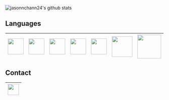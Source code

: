 ![jasonnchann24's github stats](https://github-readme-stats.vercel.app/api?username=jasonnchann24&count_private=true&show_icons=true&theme=shades-of-purple&hide=stars,contribs)

## Languages
| [<img src="https://miro.medium.com/max/1204/0*bqWETSP5PP3LS3Tg." width="50">](https://en.wikipedia.org/wiki/Indonesian_language)    |  [<img src="https://upload.wikimedia.org/wikipedia/en/a/a4/Flag_of_the_United_States.svg" width="50">](https://en.wikipedia.org/wiki/English_language)  |   [<img src="https://upload.wikimedia.org/wikipedia/commons/thumb/9/99/Unofficial_JavaScript_logo_2.svg/768px-Unofficial_JavaScript_logo_2.svg.png" width="50">](https://en.wikipedia.org/wiki/JavaScript) |   [<img src="https://blog.golang.org/go-brand/Go-Logo/PNG/Go-Logo_Blue.png" width="50">](https://golang.org) | [<img src="https://upload.wikimedia.org/wikipedia/commons/thumb/c/c3/Python-logo-notext.svg/600px-Python-logo-notext.svg.png" width="50">](https://www.python.org/)   | [<img src="https://www.php.net//images/logos/new-php-logo.svg" width="65">](https://www.php.net/) | [<img src="https://c.mql5.com/i/community/logo_mql5-2.png" width="75">](https://mql5.com/)   |
|:-:|:-:|:-:|:-:|:-:|:-:|:-:|

## Contact
	
| [<img src="https://image.flaticon.com/icons/png/512/174/174857.png" width="35">](https://www.linkedin.com/in/nicholas-jason-44b828190/)  |
|:-:|
